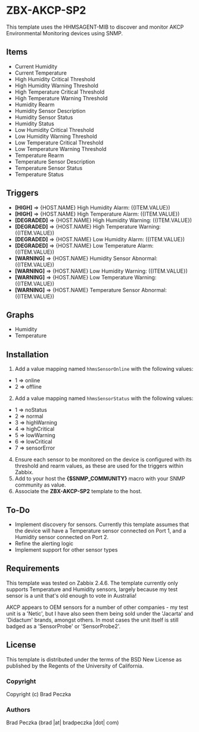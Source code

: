ZBX-AKCP-SP2
==============

This template uses the HHMSAGENT-MIB to discover and monitor AKCP Environmental Monitoring devices using SNMP.

Items
-----

  * Current Humidity
  * Current Temperature
  * High Humidity Critical Threshold
  * High Humidity Warning Threshold
  * High Temperature Critical Threshold
  * High Temperature Warning Threshold
  * Humidity Rearm
  * Humidity Sensor Description
  * Humidity Sensor Status
  * Humidity Status
  * Low Humidity Critical Threshold
  * Low Humidity Warning Threshold
  * Low Temperature Critical Threshold
  * Low Temperature Warning Threshold
  * Temperature Rearm
  * Temperature Sensor Description
  * Temperature Sensor Status
  * Temperature Status

Triggers
--------

  * **[HIGH]** => {HOST.NAME} High Humidity Alarm: ({ITEM.VALUE})
  * **[HIGH]** => {HOST.NAME} High Temperature Alarm: ({ITEM.VALUE})
  * **[DEGRADED]** => {HOST.NAME} High Humidity Warning: ({ITEM.VALUE})
  * **[DEGRADED]** => {HOST.NAME} High Temperature Warning: ({ITEM.VALUE})
  * **[DEGRADED]** => {HOST.NAME} Low Humidity Alarm: ({ITEM.VALUE})
  * **[DEGRADED]** => {HOST.NAME} Low Temperature Alarm: ({ITEM.VALUE})
  * **[WARNING]** => {HOST.NAME} Humidity Sensor Abnormal: ({ITEM.VALUE})
  * **[WARNING]** => {HOST.NAME} Low Humidity Warning: ({ITEM.VALUE})
  * **[WARNING]** => {HOST.NAME} Low Temperature Warning: ({ITEM.VALUE})
  * **[WARNING]** => {HOST.NAME} Temperature Sensor Abnormal: ({ITEM.VALUE})

Graphs
--------

  * Humidity
  * Temperature

Installation
------------

1. Add a value mapping named `hhmsSensorOnline` with the following values:
  * 1 ⇒ online
  * 2 ⇒ offline
2. Add a value mapping named `hhmsSensorStatus` with the following values:
  * 1 ⇒ noStatus
  * 2 ⇒ normal
  * 3 ⇒ highWarning
  * 4 ⇒ highCritical
  * 5 ⇒ lowWarning
  * 6 ⇒ lowCritical
  * 7 ⇒ sensorError
4. Ensure each sensor to be monitored on the device is configured with its threshold and rearm values, as these are used for the triggers within Zabbix.
5. Add to your host the **{$SNMP_COMMUNITY}** macro with your SNMP community as value.
6. Associate the **ZBX-AKCP-SP2** template to the host.

To-Do
------------

  * Implement discovery for sensors. Currently this template assumes that the device will have a Temperature sensor connected on Port 1, and a Humidity sensor connected on Port 2.
  * Refine the alerting logic
  * Implement support for other sensor types

Requirements
------------

This template was tested on Zabbix 2.4.6. The template currently only supports Temperature and Humidity sensors, largely because my test sensor is a unit that's old enough to vote in Australia!

AKCP appears to OEM sensors for a number of other companies - my test unit is a 'Netic', but I have also seen them being sold under the 'Jacarta' and 'Didactum' brands, amongst others. In most cases the unit itself is still badged as a 'SensorProbe' or 'SensorProbe2'.

License
-------

This template is distributed under the terms of the BSD New License as published by the Regents of the University of California.

### Copyright

  Copyright (c) Brad Peczka

### Authors
  
  Brad Peczka
  (brad |at| bradpeczka |dot| com)
